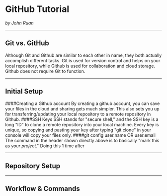 # GitHub Tutorial

_by John Ruan_

---
## Git vs. GitHub
Although Git and Github are similar to each other in name, they both actually accomplish different tasks. 
Git is used for version control and helps on your local repository, while Github is used for collaboration 
and cloud storage. Github does not require Git to function.

---
## Initial Setup
####Creating a Github account
By creating a github account, you can save your files in the cloud and sharing gets much simpler. This also sets 
you up for transferring/updating your local repository to a remote repository in Github.
####SSH Keys
SSH stands for "secure shell," and the SSH key is a long "ID" to clone a remote repository into your local machine.
Every key is unique, so copying and pasting your key after typing "git clone" in your console will copy your files 
only.
####git config user.name OR user.email
The command in the header shown directly above is to basically "mark this as _your project_." Doing this 1 time 
after 


---
## Repository Setup



---
## Workflow & Commands